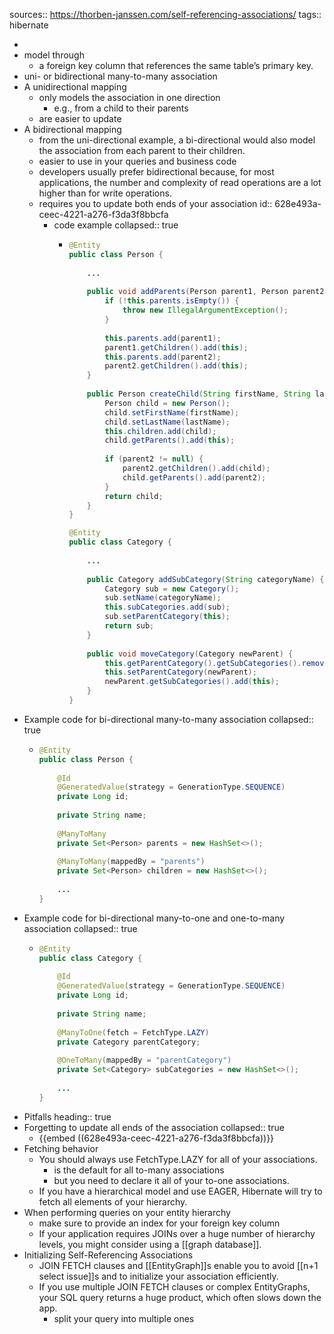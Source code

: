 sources:: https://thorben-janssen.com/self-referencing-associations/
tags:: hibernate

-
- model through
	- a foreign key column that references the same table’s primary key.
- uni- or bidirectional many-to-many association
- A unidirectional mapping
	- only models the association in one direction
		- e.g., from a child to their parents
	- are easier to update
- A bidirectional mapping
	- from the uni-directional example, a bi-directional would also model the association from each parent to their children.
	- easier to use in your queries and business code
	- developers usually prefer bidirectional because, for most applications, the number and complexity of read operations are a lot higher than for write operations.
	- requires you to update both ends of your association
	  id:: 628e493a-ceec-4221-a276-f3da3f8bbcfa
		- code example
		  collapsed:: true
			- ```java
			  @Entity
			  public class Person {
			   
			      ...
			       
			      public void addParents(Person parent1, Person parent2) {
			          if (!this.parents.isEmpty()) {
			              throw new IllegalArgumentException();
			          }
			   
			          this.parents.add(parent1);
			          parent1.getChildren().add(this);
			          this.parents.add(parent2);
			          parent2.getChildren().add(this);
			      }
			    
			      public Person createChild(String firstName, String lastName, Person parent2) {
			          Person child = new Person();
			          child.setFirstName(firstName);
			          child.setLastName(lastName);
			          this.children.add(child);
			          child.getParents().add(this);
			   
			          if (parent2 != null) {
			              parent2.getChildren().add(child);
			              child.getParents().add(parent2);
			          }
			          return child;
			      }
			  }
			  
			  @Entity
			  public class Category {
			   
			      ...
			       
			      public Category addSubCategory(String categoryName) {
			          Category sub = new Category();
			          sub.setName(categoryName);
			          this.subCategories.add(sub);
			          sub.setParentCategory(this);
			          return sub;
			      }
			    
			      public void moveCategory(Category newParent) {
			          this.getParentCategory().getSubCategories().remove(this);
			          this.setParentCategory(newParent);
			          newParent.getSubCategories().add(this);
			      }
			  }
			  ```
- Example code for bi-directional many-to-many association
  collapsed:: true
	- ```java
	  @Entity
	  public class Person {
	       
	      @Id
	      @GeneratedValue(strategy = GenerationType.SEQUENCE)
	      private Long id;
	   
	      private String name;
	   
	      @ManyToMany
	      private Set<Person> parents = new HashSet<>();
	   
	      @ManyToMany(mappedBy = "parents")
	      private Set<Person> children = new HashSet<>();
	   
	      ...
	  }
	  ```
- Example code for bi-directional many-to-one and one-to-many association
  collapsed:: true
	- ```java
	  @Entity
	  public class Category {
	       
	      @Id
	      @GeneratedValue(strategy = GenerationType.SEQUENCE)
	      private Long id;
	   
	      private String name;
	   
	      @ManyToOne(fetch = FetchType.LAZY)
	      private Category parentCategory;
	   
	      @OneToMany(mappedBy = "parentCategory")
	      private Set<Category> subCategories = new HashSet<>();
	       
	      ...
	  }
	  ```
- Pitfalls
  heading:: true
- Forgetting to update all ends of the association
  collapsed:: true
	- {{embed ((628e493a-ceec-4221-a276-f3da3f8bbcfa))}}
- Fetching behavior
	- You should always use FetchType.LAZY for all of your associations.
		- is the default for all to-many associations
		- but you need to declare it all of your to-one associations.
	- If you have a hierarchical model and use EAGER, Hibernate will try to fetch all elements of your hierarchy.
- When performing queries on your entity hierarchy
	- make sure to provide an index for your foreign key column
	- If your application requires JOINs over a huge number of hierarchy levels, you might consider using a [[graph database]].
- Initializing Self-Referencing Associations
	- JOIN FETCH clauses and [[EntityGraph]]s enable you to avoid [[n+1 select issue]]s and to initialize your association efficiently.
	- If you use multiple JOIN FETCH clauses or complex EntityGraphs, your SQL query returns a huge product, which often slows down the app.
		- split your query into multiple ones